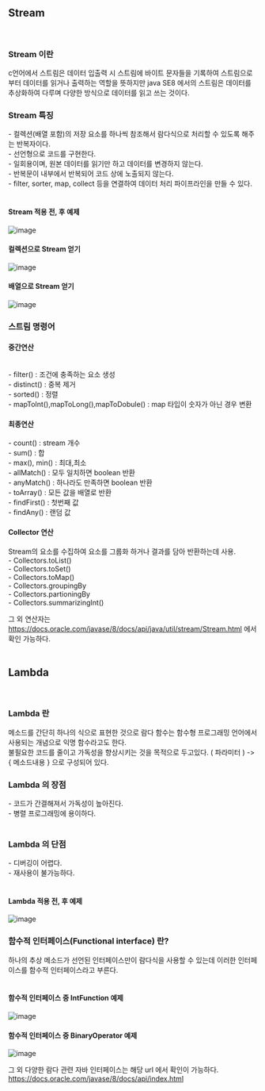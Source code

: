 

## Stream
<br>

### Stream 이란
c언어에서 스트림은 데이터 입출력 시 스트림에 바이트 문자들을 기록하여 스트림으로부터 데이터를 읽거나 출력하는 역할을 뜻하지만 
java SE8 에서의 스트림은 데이터를 추상화하여 다루며 다양한 방식으로 데이터를 읽고 쓰는 것이다.
<br>

### Stream 특징
-&nbsp;컬렉션(배열 포함)의 저장 요소를 하나씩 참조해서 람다식으로 처리할 수 있도록 해주는 반복자이다.<br>
-&nbsp;선언형으로 코드를 구현한다.<br>
-&nbsp;일회용이며, 원본 데이터를 읽기만 하고 데이터를 변경하지 않는다.<br>
-&nbsp;반복문이 내부에서 반복되어 코드 상에 노출되지 않는다.<br>
-&nbsp;filter, sorter, map, collect 등을 연결하여 데이터 처리 파이프라인을 만들 수 있다.<br>
<br>

#### Stream 적용 전, 후 예제
![image](https://user-images.githubusercontent.com/62210870/179526123-3555b675-3c36-4958-9dee-fe3d1122f413.png)
<br>

#### 컬렉션으로 Stream 얻기
![image](https://user-images.githubusercontent.com/62210870/179530439-b5a0ecd8-fca6-4f68-af80-c78ee598fb1d.png)
<br>

#### 배열으로 Stream 얻기
![image](https://user-images.githubusercontent.com/62210870/179530550-23c68852-7bae-4392-aed0-8940e26482de.png)
<br>

### 스트림 명령어

#### 중간연산 
<br>-&nbsp;filter() : 조건에 충족하는 요소 생성<br>
-&nbsp;distinct() : 중복 제거<br>
-&nbsp;sorted() : 정렬<br>
-&nbsp;mapToInt(),mapToLong(),mapToDobule() : map 타입이 숫자가 아닌 경우 변환<br>

#### 최종연산
-&nbsp;count() : stream 개수<br>
-&nbsp;sum() : 합<br>
-&nbsp;max(), min() : 최대,최소<br>
-&nbsp;allMatch() : 모두 일치하면 boolean 반환<br>
-&nbsp;anyMatch() : 하나라도 만족하면 boolean 반환<br>
-&nbsp;toArray() : 모든 값을 배열로 반환<br>
-&nbsp;findFirst() : 첫번째 값<br>
-&nbsp;findAny() : 랜덤 값<br>

#### Collector 연산 
Stream의 요소를 수집하여 요소를 그룹화 하거나 결과를 담아 반환하는데 사용.<br>
-&nbsp;Collectors.toList()<br>
-&nbsp;Collectors.toSet()<br>
-&nbsp;Collectors.toMap()<br>
-&nbsp;Collectors.groupingBy<br>
-&nbsp;Collectors.partioningBy<br>
-&nbsp;Collectors.summarizingInt()<br>

그 외 연산자는 https://docs.oracle.com/javase/8/docs/api/java/util/stream/Stream.html 에서 확인 가능하다.
<br>
<br>
## Lambda
<br>

### Lambda 란
메소드를 간단히 하나의 식으로 표현한 것으로 람다 함수는 함수형 프로그래밍 언어에서 사용되는 개념으로 익명 함수라고도 한다.<br>
불필요한 코드를 줄이고 가독성을 향상시키는 것을 목적으로 두고있다. 
( 파라미터 ) -> { 메소드내용 } 으로 구성되어 있다.
<br>

### Lambda 의 장점
-&nbsp;코드가 간결해져서 가독성이 높아진다.<br>
-&nbsp;병렬 프로그래밍에 용이하다.<br>
<br>

### Lambda 의 단점
-&nbsp;디버깅이 어렵다.<br>
-&nbsp;재사용이 불가능하다.<br>
<br>

#### Lambda 적용 전, 후 예제
![image](https://user-images.githubusercontent.com/62210870/179531459-16499f68-b186-4630-b1fa-5a13db33713b.png)
<br>

### 함수적 인터페이스(Functional interface) 란?
하나의 추상 메소드가 선언된 인터페이스만이 람다식을 사용할 수 있는데 이러한 인터페이스를 함수적 인터페이스라고 부른다.<br>
<br>

#### 함수적 인터페이스 중 IntFunction 예제
![image](https://user-images.githubusercontent.com/62210870/179541346-c4c2a700-f844-4fc7-8438-3c15ecd0be1a.png)
<br>

#### 함수적 인터페이스 중 BinaryOperator 예제
![image](https://user-images.githubusercontent.com/62210870/179541452-35ac8c0e-cf5c-41e2-86ad-7be8ae71fb1d.png)
<br>

그 외 다양한 람다 관련 자바 인터페이스는 해당 url 에서 확인이 가능하다. https://docs.oracle.com/javase/8/docs/api/index.html 

<br>
